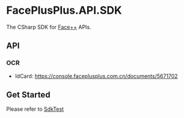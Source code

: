 # FacePlusPlus.API.SDK

The CSharp SDK for [Face++](https://www.faceplusplus.com.cn) APIs.

## API

### OCR

* IdCard: https://console.faceplusplus.com.cn/documents/5671702

## Get Started

Please refer to [SdkTest](./test/SdkTest)